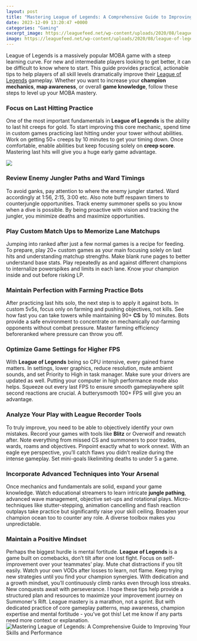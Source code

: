 ```yaml
---
layout: post
title: "Mastering League of Legends: A Comprehensive Guide to Improving Your Skills and Performance"
date: 2023-12-09 13:20:47 +0000
categories: "Gaming"
excerpt_image: https://leaguefeed.net/wp-content/uploads/2020/08/league-of-legends-statistics-guide-768x480.jpg
image: https://leaguefeed.net/wp-content/uploads/2020/08/league-of-legends-statistics-guide-768x480.jpg
---
```


League of Legends is a massively popular MOBA game with a steep learning curve. For new and intermediate players looking to get better, it can be difficult to know where to start. This guide provides practical, actionable tips to help players of all skill levels dramatically improve their [League of Legends](https://fistore.mysenprints.com/collection/akridge) gameplay. Whether you want to increase your **champion mechanics**, **map awareness**, or overall **game knowledge**, follow these steps to level up your MOBA mastery.
### Focus on Last Hitting Practice
One of the most important fundamentals in **League of Legends** is the ability to last hit creeps for gold. To start improving this core mechanic, spend time in custom games practicing last hitting under your tower without abilities. Work on getting 50+ creeps by 10 minutes to get your timing down. Once comfortable, enable abilities but keep focusing solely on **creep score**. Mastering last hits will give you a huge early game advantage.

![](https://mlkyvajbydyh.i.optimole.com/w:auto/h:auto/q:mauto/f:avif/https://zengengames.com/wp-content/uploads/2023/03/Mastering-League-of-Legends-Strategies-A-Beginners-Guide-to-Climbing-the-Ranks.webp)
### Review Enemy Jungler Paths and Ward Timings 
To avoid ganks, pay attention to where the enemy jungler started. Ward accordingly at 1:56, 2:15, 3:00 etc. Also note buff respawn timers to counterjungle opportunities. Track enemy summoner spells so you know when a dive is possible. By being proactive with vision and tracking the jungler, you minimize deaths and maximize opportunities.
### Play Custom Match Ups to Memorize Lane Matchups
Jumping into ranked after just a few normal games is a recipe for feeding. To prepare, play 20+ custom games as your main focusing solely on last hits and understanding matchup strengths. Make blank rune pages to better understand base stats. Play repeatedly as and against different champions to internalize powerspikes and limits in each lane. Know your champion inside and out before risking LP.
### Maintain Perfection with Farming Practice Bots  
After practicing last hits solo, the next step is to apply it against bots. In custom 5v5s, focus only on farming and pushing objectives, not kills. See how fast you can take towers while maintaining 90+ **CS** by 10 minutes. Bots provide a safe environment to concentrate on mechanically out-farming opponents without combat pressure. Master farming efficiency beforeranked where pressure can throw you off.
### Optimize Game Settings for Higher FPS
With **League of Legends** being so CPU intensive, every gained frame matters. In settings, lower graphics, reduce resolution, mute ambient sounds, and set Priority to High in task manager. Make sure your drivers are updated as well. Putting your computer in high performance mode also helps. Squeeze out every last FPS to ensure smooth gameplaywhere split second reactions are crucial. A butterysmooth 100+ FPS will give you an advantage.
### Analyze Your Play with League Recorder Tools
To truly improve, you need to be able to objectively identify your own mistakes. Record your games with tools like **Blitz** or Overwolf and rewatch after. Note everything from missed CS and summoners to poor trades, wards, roams and objectives. Pinpoint exactly what to work onnext. With an eagle eye perspective, you’ll catch flaws you didn’t realize during the intense gameplay. Set mini-goals likelimiting deaths to under 5 a game.
### Incorporate Advanced Techniques into Your Arsenal
Once mechanics and fundamentals are solid, expand your game knowledge. Watch educational streamers to learn intricate **jungle pathing**, advanced wave management, objective set-ups and rotational plays. Micro-techniques like stutter-stepping, animation cancelling and flash reaction outplays take practice but significantly raise your skill ceiling. Broaden your champion ocean too to counter any role. A diverse toolbox makes you unpredictable.
### Maintain a Positive Mindset
Perhaps the biggest hurdle is mental fortitude. **League of Legends** is a game built on comebacks, don’t tilt after one lost fight. Focus on self-improvement over your teammates’ play. Mute chat distractions if you tilt easily. Watch your own VODs after losses to learn, not flame. Keep trying new strategies until you find your champion synergies. With dedication and a growth mindset, you’ll continuously climb ranks even through loss streaks. New conquests await with perseverance.
I hope these tips help provide a structured plan and resources to maximize your improvement journey on Summoner's Rift. League mastery is a marathon, not a sprint. But with dedicated practice of core gameplay patterns, map awareness, champion expertise and mental fortitude - you've got this! Let me know if any parts need more context or explanation.
![Mastering League of Legends: A Comprehensive Guide to Improving Your Skills and Performance](https://leaguefeed.net/wp-content/uploads/2020/08/league-of-legends-statistics-guide-768x480.jpg)